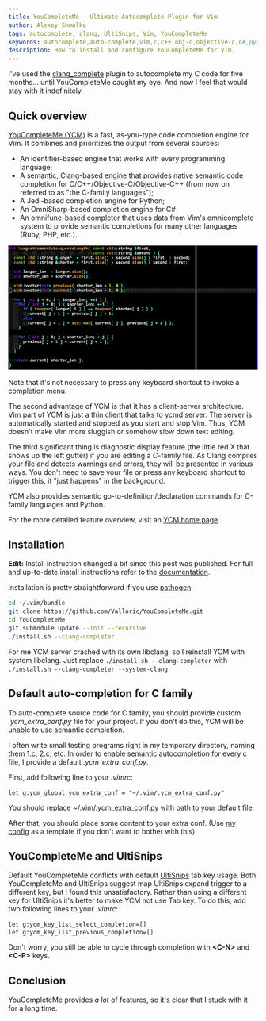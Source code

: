 ```yaml
---
title: YouCompleteMe — Ultimate Autocomplete Plugin for Vim
author: Alexey Shmalko
tags: autocomplete, clang, UltiSnips, Vim, YouCompleteMe
keywords: autocomplete,auto-complete,vim,c,c++,obj-c,objective-c,c#,python,ruby,php,ide,ycm,youcompleteme,you complete me,ultisnips,.ycm_extra_conf.py,ycm extra conf,tab,conflict
description: How to install and configure YouCompleteMe for Vim.
---
```

I've used the [clang_complete](http://https://github.com/Rip-Rip/clang_complete "clang_complete") plugin to autocomplete my C code for five months... until YouCompleteMe caught my eye. And now I feel that would stay with it indefinitely.

## Quick overview

[YouCompleteMe (YCM)](https://github.com/Valloric/YouCompleteMe "YouCompleteMe") is a fast, as-you-type code completion engine for Vim. It combines and prioritizes the output from several sources:

- An identifier-based engine that works with every programming language;
- A semantic, Clang-based engine that provides native semantic code completion for C/C++/Objective-C/Objective-C++ (from now on referred to as "the C-family languages");
- A Jedi-based completion engine for Python;
- An OmniSharp-based completion engine for C#
- An omnifunc-based completer that uses data from Vim's omnicomplete system to provide semantic completions for many other languages (Ruby, PHP, etc.).

<!--more-->

<img src="/images/ycm.gif" class="img-responsive" alt="YouCompleteMe" />

Note that it's not necessary to press any keyboard shortcut to invoke a completion menu.

The second advantage of YCM is that it has a client-server architecture. Vim part of YCM is just a thin client that talks to ycmd server. The server is automatically started and stopped as you start and stop Vim. Thus, YCM doesn't make Vim more sluggish or somehow slow down text editing.

The third significant thing is diagnostic display feature (the little red X that shows up the left gutter) if you are editing a C-family file. As Clang compiles your file and detects warnings and errors, they will be presented in various ways. You don't need to save your file or press any keyboard shortcut to trigger this, it "just happens" in the background.

YCM also provides semantic go-to-definition/declaration commands for C-family languages and Python.

For the more detailed feature overview, visit an [YCM home page](http://valloric.github.io/YouCompleteMe/ "YouCompleteMe home page").

## Installation

**Edit:** Install instruction changed a bit since this post was published. For full and up-to-date install instructions refer to the [documentation](https://github.com/Valloric/YouCompleteMe/blob/master/README.md#installation).

Installation is pretty straightforward if you use [pathogen](https://github.com/tpope/vim-pathogen "pathogen"):

```bash
cd ~/.vim/bundle
git clone https://github.com/Valloric/YouCompleteMe.git
cd YouCompleteMe
git submodule update --init --recursive
./install.sh --clang-completer
```

For me YCM server crashed with its own libclang, so I reinstall YCM with system libclang. Just replace `./install.sh --clang-completer` with `./install.sh --clang-completer --system-clang`

## Default auto-completion for C family

To auto-complete source code for C family, you should provide custom _.ycm_extra_conf.py_ file for your project. If you don't do this, YCM will be unable to use semantic completion.

I often write small testing programs right in my temporary directory, naming them 1.c, 2.c, etc. In order to enable semantic autocompletion for every c file, I provide a default _.ycm_extra_conf.py_.

First, add following line to your _.vimrc_:

```vim
let g:ycm_global_ycm_extra_conf = "~/.vim/.ycm_extra_conf.py"
```

You should replace ~/.vim/.ycm_extra_conf.py with path to your default file.

After that, you should place some content to your extra conf. (Use [my config](https://github.com/rasendubi/dotfiles/blob/master/.vim/.ycm_extra_conf.py) as a template if you don't want to bother with this)

## YouCompleteMe and UltiSnips

Default YouCompleteMe conflicts with default [UltiSnips](https://github.com/SirVer/ultisnips "UtliSnips") tab key usage. Both YouCompleteMe and UltiSnips suggest map UltiSnips expand trigger to a different key, but I found this unsatisfactory. Rather than using a different key for UltiSnips it's better to make YCM not use Tab key. To do this, add two following lines to your _.vimrc_:

```vim
let g:ycm_key_list_select_completion=[]
let g:ycm_key_list_previous_completion=[]
```

Don't worry, you still be able to cycle through completion with **\<C-N>** and **\<C-P>** keys.

## Conclusion

YouCompleteMe provides _a lot_ of features, so it's clear that I stuck with it for a long time.
